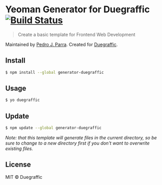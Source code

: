 # Yeoman Generator for Duegraffic [![Build Status](https://travis-ci.org/pedroparra/generator-duegraffic.svg?branch=v0.0.2)](https://travis-ci.org/pedroparra/generator-duegraffic)
> Create a basic template for Frontend Web Development

Maintained by [Pedro J. Parra](https://github.com/pedroparra).
Created for [Duegraffic](http://www.duegraffic.com).

## Install

```sh
$ npm install --global generator-duegraffic
```
## Usage

```sh
$ yo duegraffic
```

## Update

```sh
$ npm update --global generator-duegraffic
```

*Note: that this template will generate files in the current directory, so be sure to change to a new directory first if you don't want to overwrite existing files.*


## License

MIT © Duegraffic
